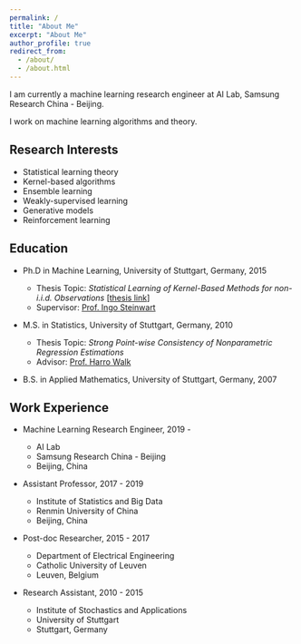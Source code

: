 ```yaml
---
permalink: /
title: "About Me"
excerpt: "About Me"
author_profile: true
redirect_from: 
  - /about/
  - /about.html
---
```


I am currently a machine learning research engineer at AI Lab, Samsung Research China - Beijing.

I work on machine learning algorithms and theory.


## Research Interests

* Statistical learning theory
* Kernel-based algorithms
* Ensemble learning 
* Weakly-supervised learning
* Generative models
* Reinforcement learning


## Education

* Ph.D in Machine Learning, University of Stuttgart, Germany, 2015
  * Thesis Topic: *Statistical Learning of Kernel-Based Methods for non-i.i.d. Observations*
  \[[thesis link](https://elib.uni-stuttgart.de/handle/11682/5194)\]
  * Supervisor: [Prof. Ingo Steinwart](http://www.isa.uni-stuttgart.de/Steinwart/index.t?lang=en)

* M.S. in Statistics, University of Stuttgart, Germany, 2010
  * Thesis Topic: *Strong Point-wise Consistency of Nonparametric Regression Estimations*
  * Advisor: [Prof. Harro Walk](https://www.isa.uni-stuttgart.de/institut/Emeriti/)

* B.S. in Applied Mathematics, University of Stuttgart, Germany, 2007


## Work Experience

* Machine Learning Research Engineer, 2019 -
  * AI Lab
  * Samsung Research China - Beijing
  * Beijing, China

* Assistant Professor, 2017 - 2019
  * Institute of Statistics and Big Data
  * Renmin University of China
  * Beijing, China

* Post-doc Researcher, 2015 - 2017
  * Department of Electrical Engineering
  * Catholic University of Leuven
  * Leuven, Belgium

* Research Assistant, 2010 - 2015
  * Institute of Stochastics and Applications
  * University of Stuttgart
  * Stuttgart, Germany

